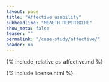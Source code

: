 ```yaml
---
layout: page
title: "Affective usability"
subheadline: "ΜΕΛΕΤΗ ΠΕΡΙΠΤΩΣΗΣ"
show_meta: false
teaser: ""
permalink: "/case-study/affective/"
header: no
---
```


{% include_relative cs-affective.md %}

{% include license.html %}
